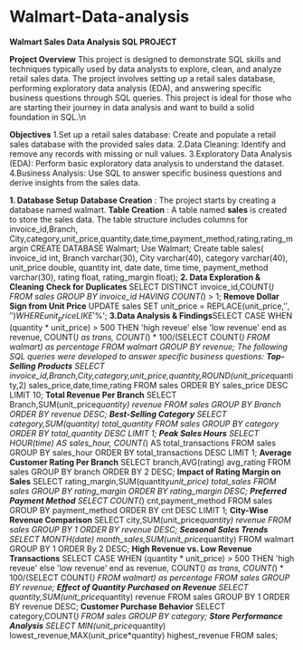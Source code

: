 # Walmart-Data-analysis

**Walmart Sales Data Analysis  SQL PROJECT**

**Project Overview**
This project is designed to demonstrate SQL skills and techniques typically used by data analysts to explore, clean, and analyze retail sales data.
The project involves setting up a retail sales database, performing exploratory data analysis (EDA), and answering specific business questions through SQL queries.
This project is ideal for those who are starting their journey in data analysis and want to build a solid foundation in SQL.\n

**Objectives**
1.Set up a retail sales database: Create and populate a retail sales database with the provided sales data.
2.Data Cleaning: Identify and remove any records with missing or null values.
3.Exploratory Data Analysis (EDA): Perform basic exploratory data analysis to understand the dataset.
4.Business Analysis: Use SQL to answer specific business questions and derive insights from the sales data.

**1. Database Setup**
    **Database Creation** : The project starts by creating a database named walmart.
    **Table Creation** : A table named **sales** is created to store the sales data. The table structure includes columns for invoice_id,Branch, City,category,unit_price,quantity,date,time,payment_method,rating,rating_margin
         CREATE DATABASE Walmart;
         Use Walmart;
         Create table sales(
          invoice_id int,
          Branch varchar(30),
          City varchar(40),
          category varchar(40),
          unit_price double,
          quantity int,
          date date,
          time time,
          payment_method varchar(30),
          rating float,
          rating_margin float);
**2. Data Exploration & Cleaning**
      **Check for Duplicates** 
          SELECT DISTINCT invoice_id,COUNT(*) FROM sales GROUP BY invoice_id HAVING COUNT(*) > 1;
       **Remove Dollar Sign from Unit Price**
         UPDATE sales
         SET unit_price = REPLACE(unit_price,'$','')
         WHERE unit_price LIKE '$%';
**3.Data Analysis & Findings**SELECT CASE WHEN (quantity * unit_price) > 500  THEN 'high reveue'
			else 'low revenue' end as revenue,
				COUNT(*) as trans,
                COUNT(*) * 100/(SELECT COUNT(*) FROM walmart) as percentage
                FROM walmart
                GROUP BY revenue;
The following SQL queries were developed to answer specific business questions:
   **Top-Selling Products**
      SELECT invoice_id,Branch,City,category,unit_price,quantity,ROUND(unit_price*quantity,2) sales_price,date,time,rating FROM sales  ORDER BY sales_price DESC LIMIT 10; 
   **Total Revenue Per Branch**
      SELECT Branch,SUM(unit_price*quantity) revenue FROM sales GROUP BY Branch ORDER BY revenue DESC;
   **Best-Selling Category**
      SELECT category,SUM(quantity) total_quantity FROM sales GROUP BY category ORDER BY total_quantity DESC LIMIT 1;
   **Peak Sales Hours**
      SELECT HOUR(time) AS sales_hour, COUNT(*) AS total_transactions FROM sales GROUP BY sales_hour ORDER BY total_transactions DESC LIMIT 1;
   **Average Customer Rating Per Branch**
      SELECT branch,AVG(rating) avg_rating FROM sales GROUP BY branch ORDER BY 2 DESC;
   **Impact of Rating Margin on Sales**
      SELECT rating_margin,SUM(quantity*unit_price) total_sales FROM sales GROUP BY rating_margin ORDER BY rating_margin DESC;
   **Preferred Payment Method**
      SELECT COUNT(*) cnt,payment_method FROM sales GROUP BY payment_method ORDER BY cnt DESC LIMIT 1;
   **City-Wise Revenue Comparison**
      SELECT city,SUM(unit_price*quantity) revenue FROM sales GROUP BY 1 ORDER BY revenue DESC;
   **Seasonal Sales Trends**
      SELECT MONTH(date) month_sales,SUM(unit_price*quantity) FROM walmart GROUP BY 1 ORDER By 2 DESC;
   **High Revenue vs. Low Revenue Transactions**
      SELECT CASE WHEN (quantity * unit_price) > 500  THEN 'high reveue'
			else 'low revenue' end as revenue,
				COUNT(*) as trans,
                COUNT(*) * 100/(SELECT COUNT(*) FROM walmart) as percentage
                FROM sales
                GROUP BY revenue;
   **Effect of Quantity Purchased on Revenue**
      SELECT quantity,SUM(unit_price*quantity) revenue FROM sales GROUP BY 1 ORDER BY revenue DESC;
   **Customer Purchase Behavior**
      SELECT category,COUNT(*) FROM sales GROUP BY category;
   **Store Performance Analysis**
      SELECT MIN(unit_price*quantity) lowest_revenue,MAX(unit_price*quantity) highest_revenue FROM sales;

